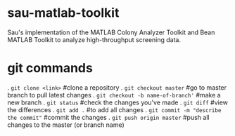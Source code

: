 # sau-matlab-toolkit
Sau's implementation of the MATLAB Colony Analyzer Toolkit and Bean MATLAB Toolkit to analyze high-throughput screening data.

# git commands
. ```git clone <link>``` #clone a repository
. ```git checkout master``` #go to master branch to pull latest changes
. ```git checkout -b name-of-branch'``` #make a new branch
. ```git status``` #check the changes you've made
. ```git diff``` #view the differences
. ```git add .``` #to add all changes
. ```git commit -m "describe the commit"``` #commit the changes
. ```git push origin master``` #push all changes to the master (or branch name)
